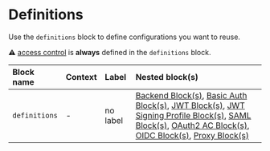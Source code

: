 # Definitions

Use the `definitions` block to define configurations you want to reuse.

&#9888; [access control](/configuration/access-control) is **always** defined in the `definitions` block.

| Block name    | Context | Label    | Nested block(s)                                                                                                                                                                                                                                                            |
|:--------------|:--------|:---------|:---------------------------------------------------------------------------------------------------------------------------------------------------------------------------------------------------------------------------------------------------------------------------|
| `definitions` | -       | no label | [Backend Block(s)](/configuration/block/backend), [Basic Auth Block(s)](/configuration/block/basic_auth), [JWT Block(s)](/configuration/block/jwt), [JWT Signing Profile Block(s)](/configuration/block/jwt_signing_profile), [SAML Block(s)](/configuration/block/saml), [OAuth2 AC Block(s)](/configuration/block/oauth2), [OIDC Block(s)](/configuration/block/oidc), [Proxy Block(s)](/configuration/block/proxy) |
